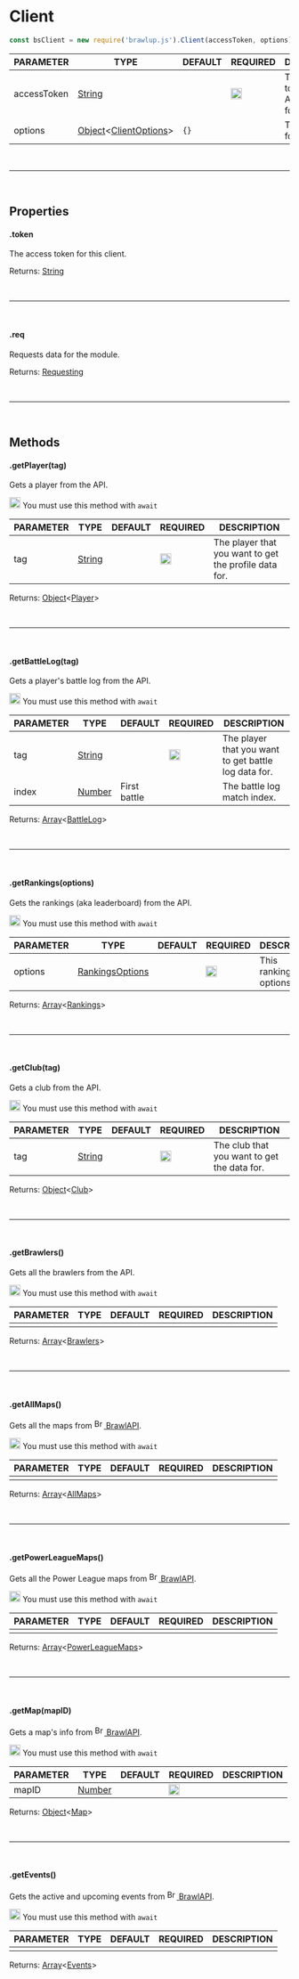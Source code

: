 # Client
  
```js
const bsClient = new require('brawlup.js').Client(accessToken, options)
```
| PARAMETER      | TYPE                                                                                      | DEFAULT | REQUIRED  | DESCRIPTION                                        |
| -------------- | ----------------------------------------------------------------------------------------- | ------- | --------- | -------------------------------------------------- |
|    accessToken      |    [String](https://developer.mozilla.org/en-US/docs/Web/JavaScript/Reference/Global_Objects/String)   |         |    <img src="https://cdn.discordapp.com/emojis/849196541126508565.png?v=1" height="20">     |           The access token for the API, can be found [here](https://developer.brawlstars.com/#/account)               |
|    options      |    [Object](https://developer.mozilla.org/en-US/docs/Web/JavaScript/Reference/Global_Objects/String)<[ClientOptions](/js/typedef/clientoptions)>   |     `{}`    |         |           The options for this client.               |
  
<br>
<hr>
<br>

## Properties

#### .token
The access token for this client.

Returns: [String](https://developer.mozilla.org/en-US/docs/Web/JavaScript/Reference/Global_Objects/String)

<br>
<hr>
<br>

#### .req
Requests data for the module.

Returns: [Requesting](#req)

<br>
<hr>
<br>

## Methods

#### .getPlayer(tag)
Gets a player from the API.

<img src="https://i.imgur.com/Gbv8zQs.png" height="20" alt="Exclamation"> You must use this method with `await`

| PARAMETER      | TYPE                                                                                      | DEFAULT | REQUIRED  | DESCRIPTION                                        |
| -------------- | ----------------------------------------------------------------------------------------- | ------- | --------- | -------------------------------------------------- |
| tag         | [String](https://developer.mozilla.org/en-US/docs/Web/JavaScript/Reference/Global_Objects/String)      |         |    <img src="https://cdn.discordapp.com/emojis/849196541126508565.png?v=1" height="20">     | The player that you want to get the profile data for.                         |

Returns: [Object](https://developer.mozilla.org/en-US/docs/Web/JavaScript/Reference/Global_Objects/Object)<[Player](/js/classes/player)>

<br>
<hr>
<br>

#### .getBattleLog(tag)
Gets a player's battle log from the API.

<img src="https://i.imgur.com/Gbv8zQs.png" height="20" alt="Exclamation"> You must use this method with `await`

| PARAMETER      | TYPE                                                                                      | DEFAULT | REQUIRED  | DESCRIPTION                                        |
| -------------- | ----------------------------------------------------------------------------------------- | ------- | --------- | -------------------------------------------------- |
| tag         | [String](https://developer.mozilla.org/en-US/docs/Web/JavaScript/Reference/Global_Objects/String)      |         |    <img src="https://cdn.discordapp.com/emojis/849196541126508565.png?v=1" height="20">     | The player that you want to get battle log data for.                         |
| index         | [Number](https://developer.mozilla.org/en-US/docs/Web/JavaScript/Reference/Global_Objects/Number)      |    First battle     |        | The battle log match index.                         |

Returns: [Array](https://developer.mozilla.org/en-US/docs/Web/JavaScript/Reference/Global_Objects/Array)<[BattleLog](/js/classes/battlelog)>

<br>
<hr>
<br>

#### .getRankings(options)
Gets the rankings (aka leaderboard) from the API.

<img src="https://i.imgur.com/Gbv8zQs.png" height="20" alt="Exclamation"> You must use this method with `await`

| PARAMETER      | TYPE                                                                                      | DEFAULT | REQUIRED  | DESCRIPTION                                        |
| -------------- | ----------------------------------------------------------------------------------------- | ------- | --------- | -------------------------------------------------- |
|     options     |   [RankingsOptions](/js/typedef/rankingsoptions)  |         |    <img src="https://cdn.discordapp.com/emojis/849196541126508565.png?v=1" height="20">     |            This rankings's options.              |

Returns: [Array](https://developer.mozilla.org/en-US/docs/Web/JavaScript/Reference/Global_Objects/Array)<[Rankings](/js/classes/rankings)>

<br>
<hr>
<br>

#### .getClub(tag)
Gets a club from the API.

<img src="https://i.imgur.com/Gbv8zQs.png" height="20" alt="Exclamation"> You must use this method with `await`

| PARAMETER      | TYPE                                                                                      | DEFAULT | REQUIRED  | DESCRIPTION                                        |
| -------------- | ----------------------------------------------------------------------------------------- | ------- | --------- | -------------------------------------------------- |
| tag         | [String](https://developer.mozilla.org/en-US/docs/Web/JavaScript/Reference/Global_Objects/String)      |         |    <img src="https://cdn.discordapp.com/emojis/849196541126508565.png?v=1" height="20">     | The club that you want to get the data for.                         |

Returns: [Object](https://developer.mozilla.org/en-US/docs/Web/JavaScript/Reference/Global_Objects/Object)<[Club](/js/classes/club)>

<br>
<hr>
<br>

#### .getBrawlers()
Gets all the brawlers from the API.

<img src="https://i.imgur.com/Gbv8zQs.png" height="20" alt="Exclamation"> You must use this method with `await`

| PARAMETER      | TYPE                                                                                      | DEFAULT | REQUIRED  | DESCRIPTION                                        |
| -------------- | ----------------------------------------------------------------------------------------- | ------- | --------- | -------------------------------------------------- |
|          |       |         |         |                          |

Returns: [Array](https://developer.mozilla.org/en-US/docs/Web/JavaScript/Reference/Global_Objects/Array)<[Brawlers](/js/classes/brawlers)>

<br>
<hr>
<br>

#### .getAllMaps()
Gets all the maps from [<img src="https://cdn.brawlify.com/front/Star.svg" height="17" alt="BrawlAPI logo"> BrawlAPI](https://brawlapi.com/).

<img src="https://i.imgur.com/Gbv8zQs.png" height="20" alt="Exclamation"> You must use this method with `await`

| PARAMETER      | TYPE                                                                                      | DEFAULT | REQUIRED  | DESCRIPTION                                        |
| -------------- | ----------------------------------------------------------------------------------------- | ------- | --------- | -------------------------------------------------- |
|          |       |         |         |                          |

Returns: [Array](https://developer.mozilla.org/en-US/docs/Web/JavaScript/Reference/Global_Objects/Object)<[AllMaps](/js/classes/allmaps)>

<br>
<hr>
<br>

#### .getPowerLeagueMaps()
Gets all the Power League maps from [<img src="https://cdn.brawlify.com/front/Star.svg" height="17" alt="BrawlAPI logo"> BrawlAPI](https://brawlapi.com/).

<img src="https://i.imgur.com/Gbv8zQs.png" height="20" alt="Exclamation"> You must use this method with `await`

| PARAMETER      | TYPE                                                                                      | DEFAULT | REQUIRED  | DESCRIPTION                                        |
| -------------- | ----------------------------------------------------------------------------------------- | ------- | --------- | -------------------------------------------------- |
|          |       |         |         |                          |

Returns: [Array](https://developer.mozilla.org/en-US/docs/Web/JavaScript/Reference/Global_Objects/Object)<[PowerLeagueMaps](/js/classes/powerleaguemaps)>

<br>
<hr>
<br>
  
#### .getMap(mapID)
Gets a map's info from [<img src="https://cdn.brawlify.com/front/Star.svg" height="17" alt="BrawlAPI logo"> BrawlAPI](https://brawlapi.com/).

<img src="https://i.imgur.com/Gbv8zQs.png" height="20" alt="Exclamation"> You must use this method with `await`

| PARAMETER      | TYPE                                                                                      | DEFAULT | REQUIRED  | DESCRIPTION                                        |
| -------------- | ----------------------------------------------------------------------------------------- | ------- | --------- | -------------------------------------------------- |
|     mapID     |   [Number](https://developer.mozilla.org/en-US/docs/Web/JavaScript/Reference/Global_Objects/Number)    |         |    <img src="https://cdn.discordapp.com/emojis/849196541126508565.png?v=1" height="20">     |                          |

Returns: [Object](https://developer.mozilla.org/en-US/docs/Web/JavaScript/Reference/Global_Objects/Object)<[Map](/js/classes/map)>

<br>
<hr>
<br>

#### .getEvents()
Gets the active and upcoming events from [<img src="https://cdn.brawlify.com/front/Star.svg" height="17" alt="BrawlAPI logo"> BrawlAPI](https://brawlapi.com/).

<img src="https://i.imgur.com/Gbv8zQs.png" height="20" alt="Exclamation"> You must use this method with `await`

| PARAMETER      | TYPE                                                                                      | DEFAULT | REQUIRED  | DESCRIPTION                                        |
| -------------- | ----------------------------------------------------------------------------------------- | ------- | --------- | -------------------------------------------------- |
|          |       |         |         |                          |

Returns: [Array](https://developer.mozilla.org/en-US/docs/Web/JavaScript/Reference/Global_Objects/Array)<[Events](/js/classes/events)>
